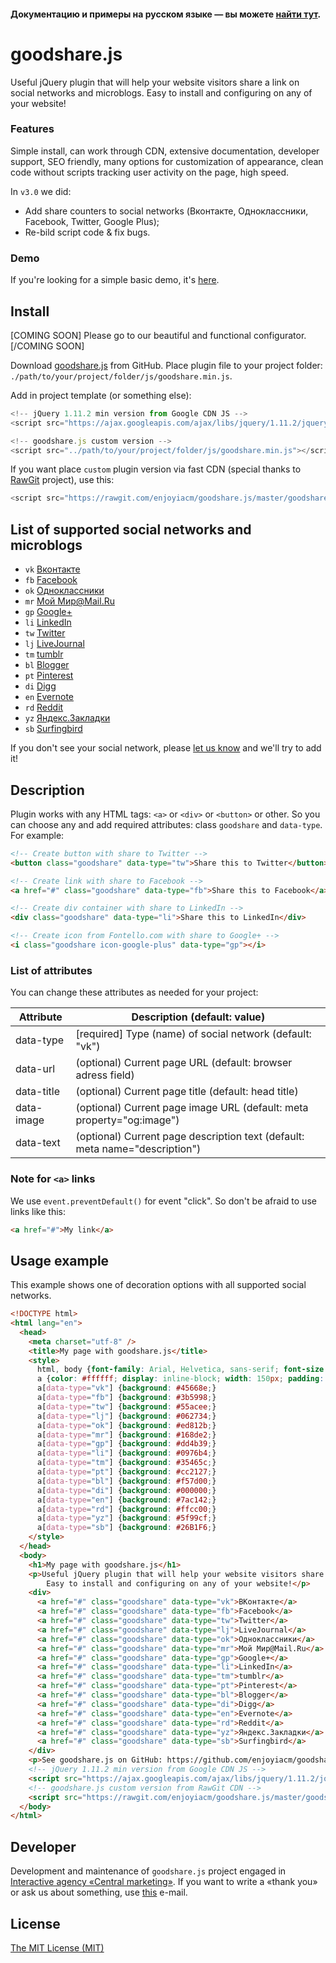 #### Документацию и примеры на русском языке — вы можете [найти тут](http://goodshare.ru/).

# goodshare.js

Useful jQuery plugin that will help your website visitors share a link on social networks and microblogs. Easy to install and configuring on any of your website!

### Features
Simple install, can work through СDN, extensive documentation, developer support, SEO friendly, many options for customization of appearance, clean code without scripts tracking user activity on the page, high speed.

In ``v3.0`` we did:
* Add share counters to social networks (Вконтакте, Одноклассники, Facebook, Twitter, Google Plus);
* Re-bild script code & fix bugs.

### Demo
If you're looking for a simple basic demo, it's [here](http://goodshare.ru/examples.html).

## Install

[COMING SOON] Please go to our beautiful and functional configurator. [/COMING SOON]

Download [goodshare.js](https://github.com/enjoyiacm/goodshare.js/archive/master.zip) from GitHub. Place plugin file to your project folder: ``./path/to/your/project/folder/js/goodshare.min.js``.

Add in project template (or something else):

```javascript
<!-- jQuery 1.11.2 min version from Google CDN JS -->
<script src="https://ajax.googleapis.com/ajax/libs/jquery/1.11.2/jquery.min.js"></script>

<!-- goodshare.js custom version -->
<script src="../path/to/your/project/folder/js/goodshare.min.js"></script>
```
If you want place `custom` plugin version via fast CDN (special thanks to [RawGit](https://rawgit.com/) project), use this:

```javascript
<script src="https://rawgit.com/enjoyiacm/goodshare.js/master/goodshare.min.js"></script>
```

## List of supported social networks and microblogs

* `vk` [Вконтакте](http://vk.com)
* `fb` [Facebook](http://facebook.com)
* `ok` [Одноклассники](http://ok.ru)
* `mr` [Мой Мир@Mail.Ru](http://my.mail.ru)
* `gp` [Google+](http://plus.google.ru)
* `li` [LinkedIn](http://linkedin.com)
* `tw` [Twitter](http://twitter.com)
* `lj` [LiveJournal](http://livejournal.com)
* `tm` [tumblr](http://tumblr.com)
* `bl` [Blogger](http://blogger.com)
* `pt` [Pinterest](http://pinterest.com)
* `di` [Digg](http://digg.com)
* `en` [Evernote](http://evernote.com)
* `rd` [Reddit](http://reddit.com)
* `yz` [Яндекс.Закладки](http://zakladki.yandex.ru)
* `sb` [Surfingbird](http://surfingbird.ru)

If you don't see your social network, please [let us know](https://github.com/enjoyiacm/goodshare.js#developer) and we'll try to add it!

## Description

Plugin works with any HTML tags: `<a>` or `<div>` or `<button>` or other. So you can choose any and add required attributes: class `goodshare` and `data-type`. For example:

```html
<!-- Create button with share to Twitter -->
<button class="goodshare" data-type="tw">Share this to Twitter</button>

<!-- Create link with share to Facebook -->
<a href="#" class="goodshare" data-type="fb">Share this to Facebook</a>

<!-- Create div container with share to LinkedIn -->
<div class="goodshare" data-type="li">Share this to LinkedIn</div>

<!-- Create icon from Fontello.com with share to Google+ -->
<i class="goodshare icon-google-plus" data-type="gp"></i>
```

### List of attributes

You can change these attributes as needed for your project:
<table>
<thead>
<tr>
<th>Attribute</th>
<th>Description (default: value)</th>
</tr>
</thead>
<tbody>
<tr>
<td>data-type</td>
<td>[required] Type (name) of social network (default: "vk")</td>
</tr>
<tr>
<td>data-url</td>
<td>(optional) Current page URL (default: browser adress field)</td>
</tr>
<tr>
<td>data-title</td>
<td>(optional) Current page title (default: head title)</td>
</tr>
<tr>
<td>data-image</td>
<td>(optional) Current page image URL (default: meta property="og:image")</td>
</tr>
<tr>
<td>data-text</td>
<td>(optional) Current page description text (default: meta name="description")</td>
</tr>
</tbody>
</table>

### Note for `<a>` links

We use `event.preventDefault()` for event "click". So don't be afraid to use links like this:
```html
<a href="#">My link</a>
```

## Usage example

This example shows one of decoration options with all supported social networks.

```html
<!DOCTYPE html>
<html lang="en">
  <head>
    <meta charset="utf-8" />
    <title>My page with goodshare.js</title>
    <style>
	  html, body {font-family: Arial, Helvetica, sans-serif; font-size: 16px; line-height: 24px; text-align: center;}
      a {color: #ffffff; display: inline-block; width: 150px; padding: 10px; margin: 2px auto; cursor: pointer;}
      a[data-type="vk"] {background: #45668e;}
      a[data-type="fb"] {background: #3b5998;}
      a[data-type="tw"] {background: #55acee;}
      a[data-type="lj"] {background: #062734;}
      a[data-type="ok"] {background: #ed812b;}
      a[data-type="mr"] {background: #168de2;}
      a[data-type="gp"] {background: #dd4b39;}
      a[data-type="li"] {background: #0976b4;}
      a[data-type="tm"] {background: #35465c;}
      a[data-type="pt"] {background: #cc2127;}
      a[data-type="bl"] {background: #f57d00;}
      a[data-type="di"] {background: #000000;}
      a[data-type="en"] {background: #7ac142;}
      a[data-type="rd"] {background: #ffcc00;}
      a[data-type="yz"] {background: #5f99cf;}
      a[data-type="sb"] {background: #26B1F6;}
    </style>
  </head>
  <body>
    <h1>My page with goodshare.js</h1>
    <p>Useful jQuery plugin that will help your website visitors share a link on social networks and microblogs.<br />
	    Easy to install and configuring on any of your website!</p>
    <div>
      <a href="#" class="goodshare" data-type="vk">ВКонтакте</a> 
      <a href="#" class="goodshare" data-type="fb">Facebook</a> 
      <a href="#" class="goodshare" data-type="tw">Twitter</a> 
      <a href="#" class="goodshare" data-type="lj">LiveJournal</a> 
      <a href="#" class="goodshare" data-type="ok">Одноклассники</a> 
      <a href="#" class="goodshare" data-type="mr">Мой Мир@Mail.Ru</a> 
      <a href="#" class="goodshare" data-type="gp">Google+</a> 
      <a href="#" class="goodshare" data-type="li">LinkedIn</a> 
      <a href="#" class="goodshare" data-type="tm">tumblr</a> 
      <a href="#" class="goodshare" data-type="pt">Pinterest</a> 
      <a href="#" class="goodshare" data-type="bl">Blogger</a> 
      <a href="#" class="goodshare" data-type="di">Digg</a> 
      <a href="#" class="goodshare" data-type="en">Evernote</a> 
      <a href="#" class="goodshare" data-type="rd">Reddit</a> 
      <a href="#" class="goodshare" data-type="yz">Яндекс.Закладки</a>
      <a href="#" class="goodshare" data-type="sb">Surfingbird</a>
    </div>
    <p>See goodshare.js on GitHub: https://github.com/enjoyiacm/goodshare.js</p>
    <!-- jQuery 1.11.2 min version from Google CDN JS -->
    <script src="https://ajax.googleapis.com/ajax/libs/jquery/1.11.2/jquery.min.js"></script>
    <!-- goodshare.js custom version from RawGit CDN -->
    <script src="https://rawgit.com/enjoyiacm/goodshare.js/master/goodshare.min.js"></script>
  </body>
</html>
```

## Developer

Development and maintenance of `goodshare.js` project engaged in [Interactive agency «Central marketing»](http://iacm.ru). If you want to write a «thank you» or ask us about something, use [this](mailto:support@iacm.ru) e-mail.

## License

[The MIT License (MIT)](https://github.com/enjoyiacm/goodshare.js/blob/master/LICENSE)
